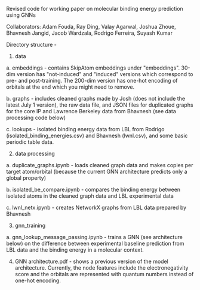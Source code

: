 Revised code for working paper on molecular binding energy prediction using GNNs

Collaborators: Adam Fouda, Ray Ding, Valay Agarwal, Joshua Zhoue, Bhavnesh Jangid, Jacob Wardzala, Rodrigo Ferreira, Suyash Kumar

Directory structure -

1. data

a. embeddings - contains SkipAtom embeddings under "embeddings". 30-dim version has "not-induced" and "induced" versions which correspond to pre- and post-training. The 200-dim version has one-hot encoding of orbitals at the end which you might need to remove.

b. graphs - includes cleaned graphs made by Josh (does not include the latest July 1 version), the raw data file, and JSON files for duplicated graphs for the core IP and Lawrence Berkeley data from Bhavnesh (see data processing code below)

c. lookups - isolated binding energy data from LBL from Rodrigo (isolated_binding_energies.csv) and Bhavnesh (lwnl.csv), and some basic periodic table data.

2. data processing

a. duplicate_graphs.ipynb - loads cleaned graph data and makes copies per target atom/orbital (because the current GNN architecture predicts only a global property)

b. isolated_be_compare.ipynb - compares the binding energy between isolated atoms in the cleaned graph data and LBL experimental data

c. lwnl_netx.ipynb - creates NetworkX graphs from LBL data prepared by Bhavnesh

3. gnn_training

a. gnn_lookup_message_passing.ipynb - trains a GNN (see architecture below) on the difference between experimental baseline prediction from LBL data and the binding energy in a molecular context.

4. GNN architecture.pdf - shows a previous version of the model architecture. Currently, the node features include the electronegativity score and the orbitals are represented with quantum numbers instead of one-hot encoding.
